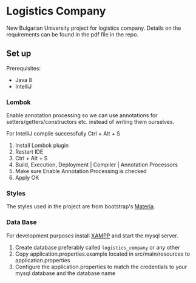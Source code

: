# Logistics Company

New Bulgarian University project for logistics company. Details on the requirements can be found in the pdf file in the
repo.

## Set up

Prerequisites:
* Java 8
* IntelliJ

### Lombok

Enable annotation processing so we can use annotations for setters/getters/constructors etc. instead of writing them
ourselves.

For IntelliJ compile successfully Ctrl + Alt + S
1. Install Lombok plugin
2. Restart IDE
3. Ctrl + Alt + S
4. Build, Execution, Deployment | Compiler | Annotation Processors
5. Make sure Enable Annotation Processing is checked
6. Apply OK 

### Styles

The styles used in the project are from bootstrap's [Materia](https://bootswatch.com/materia/). 

### Data Base

For development purposes install [XAMPP](https://www.apachefriends.org/index.html) and start the mysql server.

1. Create database preferably called `logistics_company` or any other
2. Copy application.properties.example located in src/main/resources to application.properties
3. Configure the application.properties to match the credentials to your mysql database and the database name


